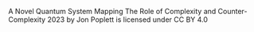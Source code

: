A Novel Quantum System Mapping The Role of Complexity and Counter-Complexity 
2023 by Jon Poplett is licensed under CC BY 4.0 

 